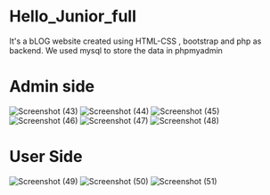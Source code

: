 # Hello_Junior_full
It's a bLOG website created using HTML-CSS , bootstrap and php as backend. We used mysql to store the data in phpmyadmin

<h1>
  Admin side
</h1>

![Screenshot (43)](https://github.com/Ruhan125/Hello_Junior_full/assets/67371356/0d85149c-b86a-456b-ae40-cdcfe9982fe1)
![Screenshot (44)](https://github.com/Ruhan125/Hello_Junior_full/assets/67371356/dec52ec0-d18f-4c8b-8f83-856ade652144)
![Screenshot (45)](https://github.com/Ruhan125/Hello_Junior_full/assets/67371356/388edf68-b477-41d7-bc3c-addd9c86bb42)
![Screenshot (46)](https://github.com/Ruhan125/Hello_Junior_full/assets/67371356/2e172c77-bc10-47f2-bcdb-5eb029931361)
![Screenshot (47)](https://github.com/Ruhan125/Hello_Junior_full/assets/67371356/e9a6c61e-40fa-4042-8bb5-27b39323f802)
![Screenshot (48)](https://github.com/Ruhan125/Hello_Junior_full/assets/67371356/0e71b172-78ac-4d1a-ac73-694d5a7c12c0)

<h1>
  User Side
</h1>

![Screenshot (49)](https://github.com/Ruhan125/Hello_Junior_full/assets/67371356/fd781ed1-d292-4d62-9f2c-338acdb26054)
![Screenshot (50)](https://github.com/Ruhan125/Hello_Junior_full/assets/67371356/0e6b571c-9c0b-4b3e-a4ee-6c173bb1eec8)
![Screenshot (51)](https://github.com/Ruhan125/Hello_Junior_full/assets/67371356/0d565d82-b608-4db3-a7d0-e5c1c1a9ee69)
